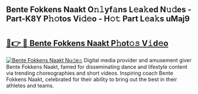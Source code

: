 ## Bente Fokkens Naakt O𝚗𝚕yf𝚊ns L𝚎a𝚔ed N𝚞𝚍es - Part-K8Y P𝚑𝚘tos Vi𝚍𝚎o - H𝚘𝚝 Part L𝚎a𝚔s uMaj9

# <h2><a href="http://kfdbv61.oniu.top/?m=Bente+Fokkens+Naakt">🔗👉 🔴 Bente Fokkens Naakt P𝚑ot𝚘𝚜 V𝚒d𝚎o</a></h2>

[![Bente Fokkens Naakt Nu𝚍e𝚜](https://i.imgur.com/0qMVB7G.gif)](http://kfdbv61.oniu.top/?m=Bente+Fokkens+Naakt)
Digital media provider and amusement giver Bente Fokkens Naakt, famed for disseminating dance and lifestyle content via trending choreographies and short videos. Inspiring coach Bente Fokkens Naakt, celebrated for their ability to bring out the best in their athletes and teams.  
